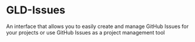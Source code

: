 # GLD-Issues
An interface that allows you to easily create and manage GitHub Issues for your projects or use GitHub Issues as a project management tool
